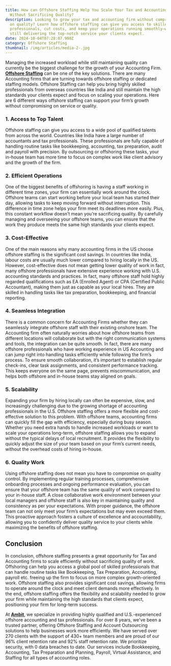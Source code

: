 ```yaml
---
title: How can Offshore Staffing Help You Scale Your Tax and Accounting Firm
  Without Sacrificing Quality?
description: Looking to grow your tax and accounting firm without compromising
  on quality? Learn how offshore staffing can give you access to skilled
  professionals, cut costs, and keep your operations running smoothly—while
  still delivering the top-notch service your clients expect.
date: 2024-10-04T07:28:07.998Z
category: Offshore Staffing
thumbnail: /img/articles/media-2-.jpg
---
```

Managing the increased workload while still maintaining quality can currently be the biggest challenge for the growth of your Accounting Firm. **[Offshore Staffing](https://www.ambitkpo.com/services/accounting-bookkeeping)** can be one of the key solutions. There are many Accounting firms that are turning towards offshore staffing or dedicated staffing models. Offshore Staffing can help you bring highly skilled professionals from overseas countries like India and still maintain the high standards your clients expect and focus on scaling your operations. Here are 6 different ways offshore staffing can support your firm’s growth without compromising on service or quality.

### 1. Access to Top Talent

Offshore staffing can give you access to a wide pool of qualified talents from across the world. Countries like India have a large number of accountants and tax professionals. These professionals are fully capable of handling routine tasks like bookkeeping, accounting, tax preparation, audit and payroll with precision. By outsourcing or offshoring these tasks, your in-house team has more time to focus on complex work like client advisory and the growth of the firm.

### 2. Efficient Operations

One of the biggest benefits of offshoring is having a staff working in different time zones, your firm can essentially work around the clock. Offshore teams can start working before your local team has started their day, allowing tasks to keep moving forward without interruption. This difference in time zone helps your firm meet its deadlines more easily. Plus, this constant workflow doesn’t mean you’re sacrificing quality. By carefully managing and overseeing your offshore teams, you can ensure that the work they produce meets the same high standards your clients expect.

### 3. Cost-Effective

One of the main reasons why many accounting firms in the US choose offshore staffing is the significant cost savings. In countries like India, labour costs are usually much lower compared to hiring locally in the US. However, cost-effective does not mean getting lower quality of work in fact, many offshore professionals have extensive experience working with U.S. accounting standards and practices. In fact, many offshore staff hold highly regarded qualifications such as EA (Enrolled Agent) or CPA (Certified Public Accountant), making them just as capable as your local hires. They are skilled in handling tasks like tax preparation, bookkeeping, and financial reporting.

### 4. Seamless Integration

There is a common concern for Accounting Firms whether they can seamlessly integrate offshore staff with their existing onshore team.  The Accounting firm often naturally worries about how offshore teams from different locations will collaborate but with the right communication systems and tools, the integration can be quite smooth. In fact, there are many offshore professionals who have working experience in US Accounting and can jump right into handling tasks efficiently while following the firm’s process. To ensure smooth collaboration, it’s important to establish regular check-ins, clear task assignments, and consistent performance tracking. This keeps everyone on the same page, prevents miscommunication, and helps both offshore and in-house teams stay aligned on goals. 

### 5. Scalability

Expanding your firm by hiring locally can often be expensive, slow, and increasingly challenging due to the growing shortage of accounting professionals in the U.S. Offshore staffing offers a more flexible and cost-effective solution to this problem. With offshore teams, accounting firms can quickly fill the gap with efficiency, especially during busy season.  Whether you need extra hands to handle increased workloads or want to scale your operations long-term, offshore staffing allows you to expand without the typical delays of local recruitment. It provides the flexibility to quickly adjust the size of your team based on your firm’s current needs, without the overhead costs of hiring in-house.

### 6. Quality Work

Using offshore staffing does not mean you have to compromise on quality control. By implementing regular training processes, comprehensive onboarding processes and ongoing performance evaluation, you can ensure that your offshore team has the same quality of work compared to your in-house staff. A close collaborative work environment between your local managers and offshore staff is also key in maintaining quality and consistency as per your expectations. With proper guidance, the offshore team can not only meet your firm’s expectations but may even exceed them. This proactive approach fosters a culture of excellence and accountability, allowing you to confidently deliver quality service to your clients while maximizing the benefits of offshore staffing.

## Conclusion

In conclusion, offshore staffing presents a great opportunity for Tax and Accounting firms to scale efficiently without sacrificing quality of work. Offshoring can help you access a global pool of skilled professionals that can handle routine tasks like Bookkeeping, Tax Preparation, Accounting, payroll etc. freeing up the firm to focus on more complex growth-oriented work. Offshore staffing also provides significant cost savings, allowing firms to operate around the clock and meet client demands more effectively. In the end, offshore staffing offers the flexibility and scalability needed to grow your firm while maintaining the high standards that clients expect, positioning your firm for long-term success.

At **[Ambit](https://www.ambitkpo.com/)**, we specialize in providing highly qualified and U.S.-experienced offshore accounting and tax professionals. For over 8 years, we've been a trusted partner, offering Offshore Staffing and Account Outsourcing solutions to help businesses work more efficiently. We have served over 270 clients with the support of 430+ team members and are proud of our 96% client retention rate and 92% staff retention rate. We prioritize security, with 0 data breaches to date. Our services include Bookkeeping, Accounting, Tax Preparation and Planning, Payroll, Virtual Assistance, and Staffing for all types of accounting roles.